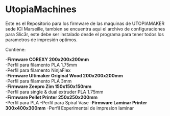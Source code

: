 # UtopiaMachines
Este es el Repositorio para los firmware de las maquinas de UTOPIAMAKER sede ICI Marseille, tambien se encuentra aqui el archivo de configuraciones para Slic3r, este debe ser instalado desde el programa para tener todos los parametros de impresión optimos.

Contiene:

-**Firmware COREXY 200x200x200mm**  
   -Perfil para filamento PLA 1.75mm  
   -Perfil para filamento NinjaFlex  
   -**Firmware Ultimaker Original Wood 200x200x200mm**  
   -Perfil para filamento PLA 3mm  
-**Firmware Zeepro Zim 150x150x150mm**  
   -Perfil para single & dual extruder PLA 1.75mm  
-**Firmware Pellet Printer 250x250x200mm**  
   -Perfil para PLA
   -Perfil para Spiral Vase
-**Firmware Laminar Printer 300x400x300mm**
   -Perfil Experimental de impresion laminar
   
   
